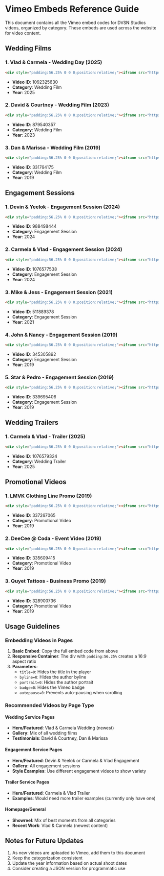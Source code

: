 # Vimeo Embeds Reference Guide

This document contains all the Vimeo embed codes for DVSN Studios videos, organized by category. These embeds are used across the website for video content.

## Wedding Films

### 1. Vlad & Carmela - Wedding Day (2025)
```html
<div style="padding:56.25% 0 0 0;position:relative;"><iframe src="https://player.vimeo.com/video/1092325630?title=0&byline=0&portrait=0&badge=0&autopause=0&player_id=0&app_id=58479" frameborder="0" allow="autoplay; fullscreen; picture-in-picture; clipboard-write; encrypted-media; web-share" style="position:absolute;top:0;left:0;width:100%;height:100%;" title="Vlad & Carmela - Wedding Day - DVSN Studio"></iframe></div><script src="https://player.vimeo.com/api/player.js"></script>
```
- **Video ID**: 1092325630
- **Category**: Wedding Film
- **Year**: 2025

### 2. David & Courtney - Wedding Film (2023)
```html
<div style="padding:56.25% 0 0 0;position:relative;"><iframe src="https://player.vimeo.com/video/879540357?title=0&byline=0&portrait=0&badge=0&autopause=0&player_id=0&app_id=58479" frameborder="0" allow="autoplay; fullscreen; picture-in-picture; clipboard-write; encrypted-media; web-share" style="position:absolute;top:0;left:0;width:100%;height:100%;" title="David & Courtney"></iframe></div><script src="https://player.vimeo.com/api/player.js"></script>
```
- **Video ID**: 879540357
- **Category**: Wedding Film
- **Year**: 2023

### 3. Dan & Marissa - Wedding Film (2019)
```html
<div style="padding:56.25% 0 0 0;position:relative;"><iframe src="https://player.vimeo.com/video/331764175?title=0&byline=0&portrait=0&badge=0&autopause=0&player_id=0&app_id=58479" frameborder="0" allow="autoplay; fullscreen; picture-in-picture; clipboard-write; encrypted-media; web-share" style="position:absolute;top:0;left:0;width:100%;height:100%;" title="Dan + Marissa Wedding Video"></iframe></div><script src="https://player.vimeo.com/api/player.js"></script>
```
- **Video ID**: 331764175
- **Category**: Wedding Film
- **Year**: 2019

## Engagement Sessions

### 1. Devin & Yeelok - Engagement Session (2024)
```html
<div style="padding:56.25% 0 0 0;position:relative;"><iframe src="https://player.vimeo.com/video/988498444?title=0&byline=0&portrait=0&badge=0&autopause=0&player_id=0&app_id=58479" frameborder="0" allow="autoplay; fullscreen; picture-in-picture; clipboard-write; encrypted-media; web-share" style="position:absolute;top:0;left:0;width:100%;height:100%;" title="Devin & Yeelok Engagement"></iframe></div><script src="https://player.vimeo.com/api/player.js"></script>
```
- **Video ID**: 988498444
- **Category**: Engagement Session
- **Year**: 2024

### 2. Carmela & Vlad - Engagement Session (2024)
```html
<div style="padding:56.25% 0 0 0;position:relative;"><iframe src="https://player.vimeo.com/video/1076577538?title=0&byline=0&portrait=0&badge=0&autopause=0&player_id=0&app_id=58479" frameborder="0" allow="autoplay; fullscreen; picture-in-picture; clipboard-write; encrypted-media; web-share" style="position:absolute;top:0;left:0;width:100%;height:100%;" title="Carmela & Vlad Engagement - DVSN Studio"></iframe></div><script src="https://player.vimeo.com/api/player.js"></script>
```
- **Video ID**: 1076577538
- **Category**: Engagement Session
- **Year**: 2024

### 3. Mike & Jess - Engagement Session (2021)
```html
<div style="padding:56.25% 0 0 0;position:relative;"><iframe src="https://player.vimeo.com/video/511889378?title=0&byline=0&portrait=0&badge=0&autopause=0&player_id=0&app_id=58479" frameborder="0" allow="autoplay; fullscreen; picture-in-picture; clipboard-write; encrypted-media; web-share" style="position:absolute;top:0;left:0;width:100%;height:100%;" title="Mike & Jess Engagement"></iframe></div><script src="https://player.vimeo.com/api/player.js"></script>
```
- **Video ID**: 511889378
- **Category**: Engagement Session
- **Year**: 2021

### 4. John & Nancy - Engagement Session (2019)
```html
<div style="padding:56.25% 0 0 0;position:relative;"><iframe src="https://player.vimeo.com/video/345305892?title=0&byline=0&portrait=0&badge=0&autopause=0&player_id=0&app_id=58479" frameborder="0" allow="autoplay; fullscreen; picture-in-picture; clipboard-write; encrypted-media; web-share" style="position:absolute;top:0;left:0;width:100%;height:100%;" title="John & Nancy Engagement"></iframe></div><script src="https://player.vimeo.com/api/player.js"></script>
```
- **Video ID**: 345305892
- **Category**: Engagement Session
- **Year**: 2019

### 5. Star & Pedro - Engagement Session (2019)
```html
<div style="padding:56.25% 0 0 0;position:relative;"><iframe src="https://player.vimeo.com/video/339695406?title=0&byline=0&portrait=0&badge=0&autopause=0&player_id=0&app_id=58479" frameborder="0" allow="autoplay; fullscreen; picture-in-picture; clipboard-write; encrypted-media; web-share" style="position:absolute;top:0;left:0;width:100%;height:100%;" title="Star & Pedro Engagement"></iframe></div><script src="https://player.vimeo.com/api/player.js"></script>
```
- **Video ID**: 339695406
- **Category**: Engagement Session
- **Year**: 2019

## Wedding Trailers

### 1. Carmela & Vlad - Trailer (2025)
```html
<div style="padding:56.25% 0 0 0;position:relative;"><iframe src="https://player.vimeo.com/video/1076579324?title=0&byline=0&portrait=0&badge=0&autopause=0&player_id=0&app_id=58479" frameborder="0" allow="autoplay; fullscreen; picture-in-picture; clipboard-write; encrypted-media; web-share" style="position:absolute;top:0;left:0;width:100%;height:100%;" title="Carmela & Vlad Wedding Trailer - DVSN Studio"></iframe></div><script src="https://player.vimeo.com/api/player.js"></script>
```
- **Video ID**: 1076579324
- **Category**: Wedding Trailer
- **Year**: 2025

## Promotional Videos

### 1. LMVK Clothing Line Promo (2019)
```html
<div style="padding:56.25% 0 0 0;position:relative;"><iframe src="https://player.vimeo.com/video/337267065?title=0&byline=0&portrait=0&badge=0&autopause=0&player_id=0&app_id=58479" frameborder="0" allow="autoplay; fullscreen; picture-in-picture; clipboard-write; encrypted-media; web-share" style="position:absolute;top:0;left:0;width:100%;height:100%;" title="LMVK Clothing Line Promo"></iframe></div><script src="https://player.vimeo.com/api/player.js"></script>
```
- **Video ID**: 337267065
- **Category**: Promotional Video
- **Year**: 2019

### 2. DeeCee @ Coda - Event Video (2019)
```html
<div style="padding:56.25% 0 0 0;position:relative;"><iframe src="https://player.vimeo.com/video/335609415?title=0&byline=0&portrait=0&badge=0&autopause=0&player_id=0&app_id=58479" frameborder="0" allow="autoplay; fullscreen; picture-in-picture; clipboard-write; encrypted-media; web-share" style="position:absolute;top:0;left:0;width:100%;height:100%;" title="DeeCee @ Coda 2019"></iframe></div><script src="https://player.vimeo.com/api/player.js"></script>
```
- **Video ID**: 335609415
- **Category**: Promotional Video
- **Year**: 2019

### 3. Quyet Tattoos - Business Promo (2019)
```html
<div style="padding:56.25% 0 0 0;position:relative;"><iframe src="https://player.vimeo.com/video/328900736?title=0&byline=0&portrait=0&badge=0&autopause=0&player_id=0&app_id=58479" frameborder="0" allow="autoplay; fullscreen; picture-in-picture; clipboard-write; encrypted-media; web-share" style="position:absolute;top:0;left:0;width:100%;height:100%;" title="Quyet Tattoos"></iframe></div><script src="https://player.vimeo.com/api/player.js"></script>
```
- **Video ID**: 328900736
- **Category**: Promotional Video
- **Year**: 2019

## Usage Guidelines

### Embedding Videos in Pages

1. **Basic Embed**: Copy the full embed code from above
2. **Responsive Container**: The div with `padding:56.25%` creates a 16:9 aspect ratio
3. **Parameters**:
   - `title=0`: Hides the title in the player
   - `byline=0`: Hides the author byline
   - `portrait=0`: Hides the author portrait
   - `badge=0`: Hides the Vimeo badge
   - `autopause=0`: Prevents auto-pausing when scrolling

### Recommended Videos by Page Type

#### Wedding Service Pages
- **Hero/Featured**: Vlad & Carmela Wedding (newest)
- **Gallery**: Mix of all wedding films
- **Testimonials**: David & Courtney, Dan & Marissa

#### Engagement Service Pages
- **Hero/Featured**: Devin & Yeelok or Carmela & Vlad Engagement
- **Gallery**: All engagement sessions
- **Style Examples**: Use different engagement videos to show variety

#### Trailer Service Pages
- **Hero/Featured**: Carmela & Vlad Trailer
- **Examples**: Would need more trailer examples (currently only have one)

#### Homepage/General
- **Showreel**: Mix of best moments from all categories
- **Recent Work**: Vlad & Carmela (newest content)

## Notes for Future Updates

1. As new videos are uploaded to Vimeo, add them to this document
2. Keep the categorization consistent
3. Update the year information based on actual shoot dates
4. Consider creating a JSON version for programmatic use